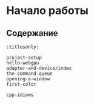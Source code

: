 Начало работы
===============

Содержание
--------

```{toctree}
:titlesonly:

project-setup
hello-webgpu
adapter-and-device/index
the-command-queue
opening-a-window
first-color

cpp-idioms
```
